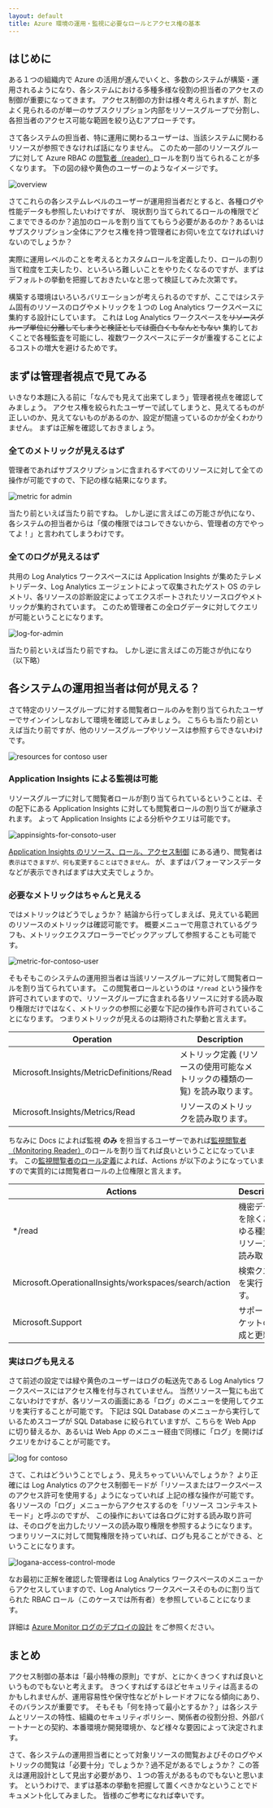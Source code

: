 ```yaml
---
layout: default
title: Azure 環境の運用・監視に必要なロールとアクセス権の基本
---
```


## はじめに

ある１つの組織内で Azure の活用が進んでいくと、多数のシステムが構築・運用されるようになり、各システムにおける多種多様な役割の担当者のアクセスの制御が重要になってきます。
アクセス制御の方針は様々考えられますが、割とよく見られるのが単一のサブスクリプション内部をリソースグループで分割し、各担当者のアクセス可能な範囲を絞り込むアプローチです。

さて各システムの担当者、特に運用に関わるユーザーは、当該システムに関わるリソースが参照できなければ話になりません。
このため一部のリソースグループに対して Azure RBAC の[閲覧者（reader）](https://docs.microsoft.com/ja-jp/azure/role-based-access-control/built-in-roles#reader)ロールを割り当てられることが多くなります。
下の図の緑や黄色のユーザーのようなイメージです。

![overview](./images/overall.png)

さてこれらの各システムレベルのユーザーが運用担当者だとすると、各種ログや性能データも参照したいわけですが、
現状割り当てられてるロールの権限でどこまでできるのか？追加のロールを割り当ててもらう必要があるのか？あるいはサブスクリプション全体にアクセス権を持つ管理者にお伺いを立てなければいけないのでしょうか？

実際に運用レベルのことを考えるとカスタムロールを定義したり、ロールの割り当て粒度を工夫したり、といろいろ難しいことをやりたくなるのですが、まずはデフォルトの挙動を把握しておきたいなと思って検証してみた次第です。

構築する環境はいろいろバリエーションが考えられるのですが、ここではシステム固有のリソースのログやメトリックを１つの Log Analytics ワークスペースに集約する設計にしています。
これは Log Analytics ワークスペースを~~リソースグループ単位に分離してしまうと検証としては面白くもなんともない~~
集約しておくことで各種監査を可能にし、複数ワークスペースにデータが重複することによるコストの増大を避けるためです。

## まずは管理者視点で見てみる

いきなり本題に入る前に「なんでも見えて出来てしまう」管理者視点を確認してみましょう。
アクセス権を絞られたユーザーで試してしまうと、見えてるものが正しいのか、見えてないものがあるのか、設定が間違っているのかが全くわかりません。
まずは正解を確認しておきましょう。

### 全てのメトリックが見えるはず

管理者であればサブスクリプションに含まれるすべてのリソースに対して全ての操作が可能ですので、下記の様な結果になります。

![metric for admin](./images/metric-for-admin.png)

当たり前といえば当たり前ですね。
しかし逆に言えばこの万能さが仇になり、各システムの担当者からは「僕の権限ではコレできないから、管理者の方でやってよ！」と言われてしまうわけです。

### 全てのログが見えるはず

共用の Log Analytics ワークスペースには Application Insights が集めたテレメトリデータ、Log Analytics エージェントによって収集されたゲスト OS のテレメトリ、各リソースの診断設定によってエクスポートされたリソースログやメトリックが集約されています。
このため管理者この全ログデータに対してクエリが可能ということになります。

![log-for-admin](./images/log-for-admin.png)

当たり前といえば当たり前ですね。
しかし逆に言えばこの万能さが仇になり（以下略）

## 各システムの運用担当者は何が見える？

さて特定のリソースグループに対する閲覧者ロールのみを割り当てられたユーザーでサインインしなおして環境を確認してみましょう。
こちらも当たり前といえば当たり前ですが、他のリソースグループやリソースは参照すらできないわけです。

![resources for contoso user](./images/resources-for-contoso-user.png)

### Application Insights による監視は可能

リソースグループに対して閲覧者ロールが割り当てられているということは、その配下にある Application Insights に対しても閲覧者ロールの割り当てが継承されます。
よって Application Insights による分析やクエリは可能です。

![appinsights-for-consoto-user](./images/appinsights-for-consoto-user.png)

[Application Insights のリソース、ロール、アクセス制御](https://docs.microsoft.com/ja-jp/azure/azure-monitor/app/resources-roles-access-control)
にある通り、閲覧者は`表示はできますが、何も変更することはできません。`
が、まずはパフォーマンスデータなどが表示できればまずは大丈夫でしょうか。

### 必要なメトリックはちゃんと見える

ではメトリックはどうでしょうか？
結論から行ってしまえば、見えている範囲のリソースのメトリックは確認可能です。
概要メニューで用意されているグラフも、メトリックエクスプローラーでピックアップして参照することも可能です。

![metric-for-contoso-user](./images/metric-for-contoso-user.png)

そもそもこのシステムの運用担当者は当該リソースグループに対して閲覧者ロールを割り当てられています。
この閲覧者ロールというのは ```*/read``` という操作を許可されていますので、リソースグループに含まれる各リソースに対する読み取り権限だけではなく、メトリックの参照に必要な下記の操作も許可されていることになります。
つまりメトリックが見えるのは期待された挙動と言えます。

|Operation|Description|
|---|---|
|Microsoft.Insights/MetricDefinitions/Read|メトリック定義 (リソースの使用可能なメトリックの種類の一覧) を読み取ります。|
|Microsoft.Insights/Metrics/Read|リソースのメトリックを読み取ります。|

ちなみに Docs によれば監視 **のみ** を担当するユーザーであれば[監視閲覧者（Monitoring Reader）](https://docs.microsoft.com/ja-jp/azure/azure-monitor/roles-permissions-security)のロールを割り当てれば良いということになっています。
この[監視閲覧者のロール定義](https://docs.microsoft.com/ja-jp/azure/role-based-access-control/built-in-roles#monitoring-reader)によれば、Actions が以下のようになっていますので実質的には閲覧者ロールの上位権限と言えます。

|Actions|Description|
|---|---|
|*/read|機密データを除くあらゆる種類のリソースの読み取り|
|Microsoft.OperationalInsights/workspaces/search/action|検索クエリを実行します。|
|Microsoft.Support|サポート チケットの作成と更新|


### 実はログも見える

さて前述の設定では緑や黄色のユーザーはログの転送先である Log Analytics ワークスペースにはアクセス権を付与されていません。
当然リソース一覧にも出てこないわけですが、各リソースの画面にある「ログ」のメニューを使用してクエリを実行することが可能です。
下記は SQL Database のメニューから実行しているためスコープが SQL Database に絞られていますが、こちらを Web App に切り替えるか、あるいは Web App のメニュー経由で同様に「ログ」を開けばクエリをかけることが可能です。

![log for contoso](./images/log-for-contoso-user.png)

さて、これはどういうことでしょう、見えちゃっていいんでしょうか？
より正確には Log Analytics のアクセス制御モードが「リソースまたはワークスペースのアクセス許可を使用する」ようになっていれば
上記の様な操作が可能です。
各リソースの「ログ」メニューからアクセスするのを「リソース コンテキスト モード」と呼ぶのですが、
この操作においては各ログに対する読み取り許可は、そのログを出力したリソースの読み取り権限を参照するようになります。
つまりリソースに対して閲覧権限を持っていれば、ログも見ることができる、ということになります。

![logana-access-control-mode](./images/logana-access-control-mode.png)

なお最初に正解を確認した管理者は Log Analytics ワークスペースのメニューからアクセスしていますので、Log Analytics ワークスペースそのものに割り当てられた RBAC ロール（このケースでは所有者）を参照していることになります。

詳細は [Azure Monitor ログのデプロイの設計](https://docs.microsoft.com/ja-jp/azure/azure-monitor/logs/design-logs-deployment) をご参照ください。


## まとめ

アクセス制御の基本は「最小特権の原則」ですが、とにかくきつくすれば良いというものでもないと考えます。
きつくすればするほどセキュリティは高まるのかもしれませんが、運用容易性や保守性などがトレードオフになる傾向にあり、そのバランスが重要です。
そもそも「何を持って最小とするか？」は各システムとリソースの特性、組織のセキュリティポリシー、関係者の役割分担、外部パートナーとの契約、本番環境か開発環境か、など様々な要因によって決定されます。

さて、各システムの運用担当者にとって対象リソースの閲覧およびそのログやメトリックの閲覧は「必要十分」でしょうか？過不足があるでしょうか？
この答えは運用設計として見出す必要があり、１つの答えがあるものでもないと思います。
というわけで、まずは基本の挙動を把握して置くべきかなということでドキュメント化してみました。
皆様のご参考になれば幸いです。
